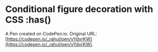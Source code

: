 # Conditional figure decoration with CSS :has()

A Pen created on CodePen.io. Original URL: [https://codepen.io/_rahul/pen/vYdvrKW](https://codepen.io/_rahul/pen/vYdvrKW).

